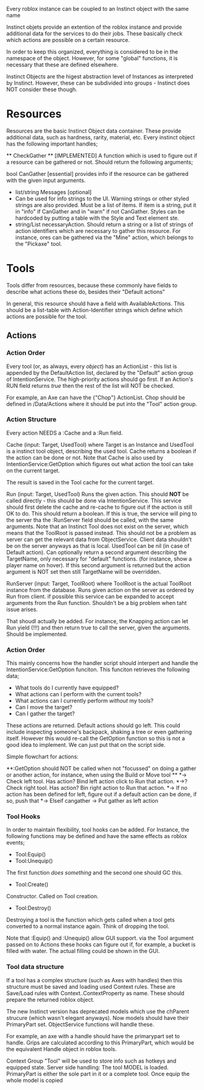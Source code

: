 Every roblox instance can be coupled to an Instinct object with the same name

Instinct objets provide an extention of the roblox instance and provide additional data for the services to do their jobs. These basically check which actions are possible on a certain resource.

In order to keep this organized, everything is considered to be in the namespace of the object. However, for some "global" functions, it is necessary that these are defined elsewhere.

Instinct Objects are the higest abstraction level of Instances as interpreted by Instinct. However, these can be subdivided into groups - Instinct does NOT consider these though.

Resources
==========

Resources are the basic Instinct Object data container. These provide additional data, such as hardness, rarity, material, etc. Every instinct object has the following important handles;

** CheckGather ** [IMPLEMENTED]
A function which is used to figure out if a resource can be gathered or not. Should return the following arguments;

bool CanGather [essential] provides info if the resource can be gathered with the given input arguments.
*	list/string Messages [optional]
*	Can be used for info strings to the UI. Warning strings or other styled strings are also provided. Must be a list of items. If item is a string, put it in "info" if CanGather and in "warn" if not CanGather. Styles can be hardcoded by putting a table with the Style and Text element ste.
*	string/List necessaryAction. Should return a string or a list of strings of action identifiers which are necessary to gather this resource. For instance, ores can be gathered via the "Mine" action, which belongs to the "Pickaxe" tool.

Tools 
=======

Tools differ from resources, because these commonly have fields to describe what actions these do, besides their "Default actions"

In general, this resource should have a field with AvailableActions. This should be a list-table with Action-Identifier strings which define which actions are possible for the tool.

Actions
------------

### Action Order

Every tool (or, as always, every *object*) has an ActionList - this list is appended by the DefaultAction list, declared by the "Default" action group of IntentionService. The high-priority actions should go first. If an Action's RUN field returns *true* then the rest of the list will NOT be checked.

For example, an Axe can have the {"Chop"} ActionList. Chop should be defined in /Data/Actions where it should be put into the "Tool" action group.

### Action Structure

Every action NEEDS a :Cache and a :Run field. 

Cache (input: Target, UsedTool) where Target is an Instance and UsedTool is a instinct tool object, describing the used tool. Cache returns a boolean if the action can be done or not. Note that Cache is also used by IntentionService:GetOption which figures out what action the tool can take on the current target.

The result is saved in the Tool cache for the current target.

Run (input: Target, UsedTool) Runs the given action. This should **NOT** be called directly - this should be done via IntentionService. This service should first delete the cache and re-cache to figure out if the action is still OK to do. This should return a boolean. If this is true, the service will ping to the server tha the :RunServer field should be called, with the same arguments. Note that an Instinct Tool does not exist on the server, which means that the ToolRoot is passed instead. This should not be a problem as server can get the relevant data from ObjectService. Client data shouldn't be on the server anyways as that is local. UsedTool can be nil (in case of Default action). Can optionally return a second argument describing the TargetName, only necessary for "default" functions. (for instance, show a player name on hover).
If this second argument is returned but the action argument is NOT set then still TargetName will be overridden.

RunServer (input: Target, ToolRoot) where ToolRoot is the actual ToolRoot instance from the database. Runs given action on the server as ordered by Run from client. if possible this service can be expanded to accept arguments from the Run function. Shouldn't be a big problem when taht issue arises.

That shoudl actually be added. For instance, the Knapping action can let Run yield (!!!) and then return true to call the server, given the arguments. Should be implemented.


### Action Order

This mainly concerns how the handler script should interpert and handle the IntentionService:GetOption funciton. This funciton retrieves the following data;

*	What tools do I currently have equipped?
*	What actions can I perform with the current tools?
*	What actions can I currently perform *without* my tools? 
*	Can I move the target?
*	Can I gather the target?

These actions are returned. Default actions should go left. This could include inspecting someone's backpack, shaking a tree or even gathering itself. However this would re-call the GetOption function so this is not a good idea to implement. We can just put that on the script side.

Simple flowchart for actions:

**:GetOption should NOT be called when not "focussed" on doing a gather or another action, for instance, when using the Build or Move tool **
*-> Check left tool. Has action? Bind left action click to Run that action.
*->? Check right tool. Has action? Bin right action to Run that action.
*-> If no action has been defined for left, figure out if a default action can be done, if so, push that
*-> Elseif cangather -> Put gather as left action

### Tool Hooks

In order to maintain flexibility, tool hooks can be added. For Instance, the following functions may be defined and have the same effects as roblox events;

*	Tool:Equip()
*	Tool:Unequip() 

The first function *does something* and the second one should GC this. 

*	Tool:Create()

Constructor. Called on Tool creation.

*	Tool:Destroy()

Destroying a tool is the function which gets called when a tool gets converted to a normal instance again. Think of dropping the tool.

Note that :Equip() and :Unequip() allow GUI support. via the Tool argument passed on to Actions these hooks can figure out if, for example, a bucket is filled with water. The actual filling could be shown in the GUI.

### Tool data structure

If a tool has a complex structure (such as Axes with handles) then this structure must be saved and loading used Context rules. These are Save/Load rules with Context..ContextProperty as name. These should prepare the returned roblox object.

The new Instinct version has deprecated models which use the chParent strucure (which wasn't elegant anyways). Now models should have their PrimaryPart set. ObjectService functions will handle these.

For example, an axe with a handle should have the primarypart set to handle. Grips are calculated according to this PrimaryPart, which would be the equivalent Handle object in roblox tools. 

Context Group "Tool" will be used to store info such as hotkeys and equipped state.
Server side handling: The tool MODEL is loaded. PrimaryPart is either the sole part in it or a complete tool. Once equip the whole model is copied
